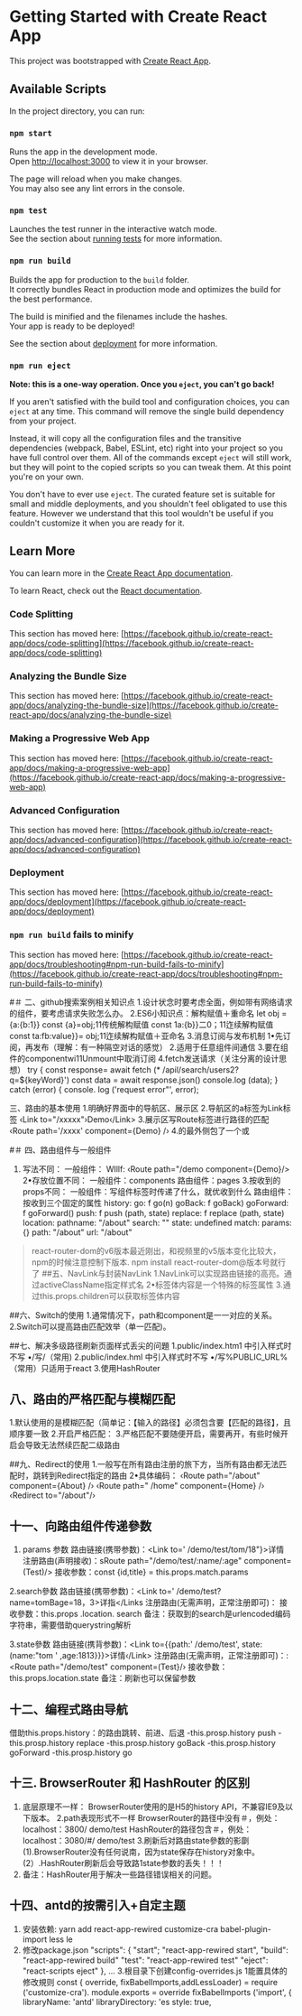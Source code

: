 # Getting Started with Create React App

This project was bootstrapped with [Create React App](https://github.com/facebook/create-react-app).

## Available Scripts

In the project directory, you can run:

### `npm start`

Runs the app in the development mode.\
Open [http://localhost:3000](http://localhost:3000) to view it in your browser.

The page will reload when you make changes.\
You may also see any lint errors in the console.

### `npm test`

Launches the test runner in the interactive watch mode.\
See the section about [running tests](https://facebook.github.io/create-react-app/docs/running-tests) for more information.

### `npm run build`

Builds the app for production to the `build` folder.\
It correctly bundles React in production mode and optimizes the build for the best performance.

The build is minified and the filenames include the hashes.\
Your app is ready to be deployed!

See the section about [deployment](https://facebook.github.io/create-react-app/docs/deployment) for more information.

### `npm run eject`

**Note: this is a one-way operation. Once you `eject`, you can't go back!**

If you aren't satisfied with the build tool and configuration choices, you can `eject` at any time. This command will remove the single build dependency from your project.

Instead, it will copy all the configuration files and the transitive dependencies (webpack, Babel, ESLint, etc) right into your project so you have full control over them. All of the commands except `eject` will still work, but they will point to the copied scripts so you can tweak them. At this point you're on your own.

You don't have to ever use `eject`. The curated feature set is suitable for small and middle deployments, and you shouldn't feel obligated to use this feature. However we understand that this tool wouldn't be useful if you couldn't customize it when you are ready for it.

## Learn More

You can learn more in the [Create React App documentation](https://facebook.github.io/create-react-app/docs/getting-started).

To learn React, check out the [React documentation](https://reactjs.org/).

### Code Splitting

This section has moved here: [https://facebook.github.io/create-react-app/docs/code-splitting](https://facebook.github.io/create-react-app/docs/code-splitting)

### Analyzing the Bundle Size

This section has moved here: [https://facebook.github.io/create-react-app/docs/analyzing-the-bundle-size](https://facebook.github.io/create-react-app/docs/analyzing-the-bundle-size)

### Making a Progressive Web App

This section has moved here: [https://facebook.github.io/create-react-app/docs/making-a-progressive-web-app](https://facebook.github.io/create-react-app/docs/making-a-progressive-web-app)

### Advanced Configuration

This section has moved here: [https://facebook.github.io/create-react-app/docs/advanced-configuration](https://facebook.github.io/create-react-app/docs/advanced-configuration)

### Deployment

This section has moved here: [https://facebook.github.io/create-react-app/docs/deployment](https://facebook.github.io/create-react-app/docs/deployment)

### `npm run build` fails to minify

This section has moved here: [https://facebook.github.io/create-react-app/docs/troubleshooting#npm-run-build-fails-to-minify](https://facebook.github.io/create-react-app/docs/troubleshooting#npm-run-build-fails-to-minify)

#＃
二、github搜索案例相关知识点
1.设计状念时要考虑全面，例如带有网络请求的组件，要考虑请求失败怎么办。
2.ES6小知识点：解构赋值＋重命名
let obj = {a:{b:1}}
const {a}=obj;11传统解构赋值
const 1a:{b}}二0；11迮续解构赋值
const ta:fb:value}}= obj;11迮续解构赋值＋亚命名
3.消息订阅与发布机制
1•先订阅，再发布（理解：有一种隔空对话的感觉）
2.适用于任意组件间通信
3.要在组件的componentwi11Unmount中取消订阅
4.fetch发送请求（关注分离的设计思想）
try {
const response= await fetch (* /apil/search/users2?q=${keyWord}')
const data = await response.json()
console.log (data);
} catch (error) {
console. log ('request error"', error);

三、路由的基本使用
1.明确好界面中的导航区、展示区
2.导航区的a标签为Link标签
‹Link to="/xxxxx"›Demo‹/Link>
3.展示区写Route标签进行路径的匹配
‹Route path='/xxxx' component={Demo} /›
4.<App>的最外侧包了一个<BrowserRouter>或<HashRouter>

#＃ 四、路由组件与一般组件
1. 写法不同：
一般组件：<Demo/>
WIllf: ‹Route path="/demo component={Demo}/>
2•存放位置不同：
一般组件：components
路由组件：pages
3.按收到的props不同：
一般组件：写组件标签时传递了什么，就优收到什么
路由组件：按收到三个固定的属性
    history:
        go: f go(n)
        goBack: f goBack)
        goForward: f goForward()
        push: f push (path, state)
        replace: f replace (path, state)
    location:
        pathname: "/about"
        search: ""
        state: undefined
        match:
        params: {}
        path: "/about"
        url: "/about"
        
>react-router-dom的v6版本最近刚出，和视频里的v5版本变化比较大，npm的时候注意控制下版本. npm install react-router-dom@版本号就行了
##五、NavLink与封装NavLink
1.NavLink可以实现路由链接的高亮。通过activeClassName指定样式名
2•标签体内容是一个特殊的标签属性
3.通过this.props.children可以获取标签体内容

##六、Switch的使用
1.通常情况下，path和component是一一对应的关系。
2.Switch可以提高路由匹配效举（单一匹配)。

##七、解决多级路径刷新页面样式丢尖的问題
1.public/index.htm1 中引入样式时不写 •/写/（常用)
2.public/index.hml 中引入样式时不写 •/写%PUBLIC_URL%（常用）只适用于react
3.使用HashRouter

## 八、路由的严格匹配与模糊匹配
1.默认使用的是模糊匹配（简单记：【输入的路径】必须包含要【匹配的路径】，且顺序要一致
2.开启严格匹配：<Route exact={true} path="/about" component =fAbout}/>
3.严格匹配不要随便开启，需要再开，有些时候开启会导致无法然续匹配二级路由

##九、Redirect的使用
1.一般写在所有路由注册的旅下方，当所有路由都无法匹配时，跳转到Redirect指定的路由
2•具体编码：
<Switch>
‹Route path="/about" component={About} /›
‹Route path=" /home" component={Home} /›
‹Redirect to="/about"/›
</Switch>

## 十一、向路由组件传递參数
1. params 参数
路由链接(携带参数)：<Link to=' /demo/test/tom/18"}>详情</Link>
注册路由(声明接收)：sRoute path="/demo/test/:name/:age" component=(Test)/>
接收参数：const {id,title} = this.props.match.params

2.search參数
路由链接(携带参数)：<Link to=' /demo/test?name=tomBage=18，3>详指</Links
注册路由(无需声明，正常注册即可)：<Route path="/demo/test" component=(Test}/>
接收參数：this.props .location. search
备注：获取到的search是urlencoded编码字符串，需要借助querystring解析

3.state參数
路由链接(携背参数)：<Link to={{path:' /demo/test', state: (name:"tom ' ,age:1813}}}>详情‹/Link>
注册路由(无需声明，正常注册即可)：: <Route path="/demo/test" component=(Test}/›
接收參数：this.props.location.state
备注：刷新也可以保留参数

## 十二、编程式路由导航
借助this.props.history：的路由跳转、前进、后退
-this.prosp.history push
-this.prosp.history replace
-this.prosp.history goBack
-this.prosp.history goForward
-this.prosp.history go

## 十三. BrowserRouter 和 HashRouter 的区别
1. 底层原理不一样：
BrowserRouter使用的是H5的history API，不兼容IE9及以下版本。
2.path表现形式不一样
BrowserRouter的路径中没有＃，例处：localhost：3800/ demo/test
HashRouter的路径包含＃，例处： localhost：3080/#/ demo/test
3.刷新后对路由state參数的影劘
(1).BrowserRouter没有任何说南，因为state保存在history对象中。
(2）.HashRouter刷新后会导致路1state参数的丢失！！！
4. 备注：HashRouter用于解决一些路径错误相关的问题。


## 十四、antd的按需引入+自定主题
1. 安装依赖: yarn add react-app-rewired customize-cra babel-plugin-import less le
2. 修改package.json
"scripts": {
"start"; "react-app-rewired start",
"build": "react-app-rewired build"
"test": "react-app-rewired test"
"eject": "react-scripts eject"
},
...
3.根目录下创建config-overrides.js
1能置具体的修改規则
const { override, fixBabelImports,addLessLoader) = require ('customize-cra').
module.exports = override
fixBabelImports ('import', {
libraryName: 'antd'
libraryDirectory: 'es
style: true,

